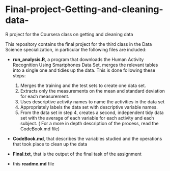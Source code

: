 # Final-project-Getting-and-cleaning-data-
R project for the Coursera class on getting and cleaning data

This repository contains the final project for the third class in the Data Science specialization, in particular the following files are included:

* **run_analysis.R**, a program that downloads the Human Activity Recognition 
Using Smartphones Data Set, merges the relevant tables into a single one and tidies up
the data.
This is done following these steps:
    1. Merges the training and the test sets to create one data set.
    1. Extracts only the measurements on the mean and standard deviation for each measurement.
    1. Uses descriptive activity names to name the activities in the data set
    1. Appropriately labels the data set with descriptive variable names.
    1. From the data set in step 4, creates a second, independent tidy data set with the average of each variable for each activity and each subject.
   ( For a more in depth description of the process, read the CodeBook.md file)

* **CodeBook.md**, that describes the variables studied and the operations that took place to
clean up the data

* **Final.txt**, that is the output of the final task of the assignment

* this **readme.md** file
